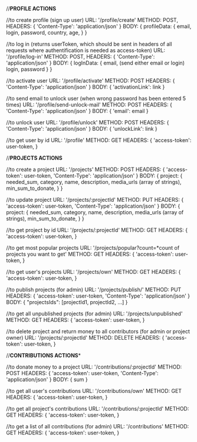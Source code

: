 //****PROFILE ACTIONS****

//to create profile (sign up user)
URL: '/profile/create'
METHOD: POST,
HEADERS: {
   'Content-Type': 'application/json'
}
BODY: {
  profileData: {
    email,
    login,
    password,
    country,
    age,
  }
}

//to log in (returns userToken, which should be sent in headers of all requests where authentification is needed as access-token)
URL: '/profile/log-in'
METHOD: POST,
HEADERS: {
   'Content-Type': 'application/json'
}
BODY: {
  logInData: {
    email, (send either email or login)
    login,
    password
  }
}

//to activate user
URL: '/profile/activate'
METHOD: POST
HEADERS: {
  'Content-Type': 'application/json'
}
BODY: {
   'activationLink': link
}

//to send email to unlock user (when wrong password has been entered 5 times)
URL: '/profile/send-unlock-mail'
METHOD: POST
HEADERS: {
  'Content-Type': 'application/json'
}
BODY: {
  'email': email
}

//to unlock user
URL: '/profile/unlock'
METHOD: POST
HEADERS: {
  'Content-Type': 'application/json'
}
BODY: {
  'unlockLink': link
}

//to get user by id
URL: '/profile'
METHOD: GET
HEADERS: {
  'access-token': user-token,
}


//****PROJECTS ACTIONS****

//to create a project
URL: '/projects'
METHOD: POST
HEADERS: {
  'access-token': user-token,
  'Content-Type': 'application/json'
}
BODY: {
  project: {
    needed_sum,
    category,
    name,
    description,
    media_urls (array of strings),
    min_sum_to_donate,
  }
}

//to update project
URL: '/projects/:projectId'
METHOD: PUT
HEADERS: {
'access-token': user-token,
'Content-Type': 'application/json'
}
BODY: {
  project: {
    needed_sum,
    category,
    name,
    description,
    media_urls (array of strings),
    min_sum_to_donate,
  }
}

//to get project by id
URL: '/projects/:projectId'
METHOD: GET
HEADERS: {
  'access-token': user-token,
}

//to get most popular projects
URL: '/projects/popular?count=*count of projects you want to get'
METHOD: GET
HEADERS: {
  'access-token': user-token,
}

//to get user's projects
URL: '/projects/own'
METHOD: GET
HEADERS: {
  'access-token': user-token,
}


//to publish projects (for admin)
URL: '/projects/publish/'
METHOD: PUT
HEADERS: {
  'access-token': user-token,
  'Content-Type': 'application/json'
}
BODY: {
  "projectsIds": [projectId1, projectId2, ...]
}

//to get all unpublished projects (for admin)
URL: '/projects/unpublished'
METHOD: GET
HEADERS: {
    'access-token': user-token,
}

//to delete project and return money to all contributors (for admin or project owner)
URL: '/projects/:projectId'
METHOD: DELETE
HEADERS: {
    'access-token': user-token,
}


//****CONTRIBUTIONS ACTIONS*****

//to donate money to a project
URL: '/contributions/:projectId'
METHOD: POST
HEADERS: {
  'access-token': user-token,
  'Content-Type': 'application/json'
}
BODY: {
    sum
}

//to get all user's contributions
URL: '/contributions/own'
METHOD: GET
HEADERS: {
  'access-token': user-token,
}

//to get all project's contributions
URL: '/contributions/:projectId'
METHOD: GET
HEADERS: {
  'access-token': user-token,
}

//to get a list of all contributions (for admin)
URL: '/contributions'
METHOD: GET
HEADERS: {
  'access-token': user-token,
}
